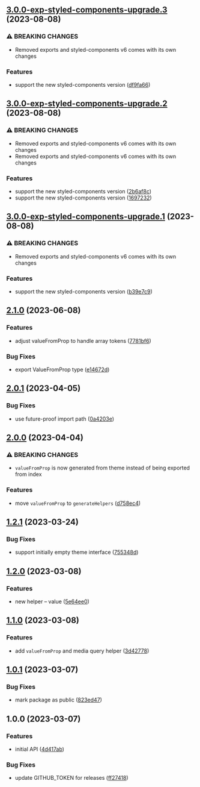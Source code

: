 ## [3.0.0-exp-styled-components-upgrade.3](https://github.com/lokalise/styled/compare/v3.0.0-exp-styled-components-upgrade.2...v3.0.0-exp-styled-components-upgrade.3) (2023-08-08)


### ⚠ BREAKING CHANGES

* Removed exports and styled-components v6 comes with its own changes

### Features

* support the new styled-components version ([df9fa66](https://github.com/lokalise/styled/commit/df9fa669d06fc4bdfa07dc565bb51ef88f55a09f))

## [3.0.0-exp-styled-components-upgrade.2](https://github.com/lokalise/styled/compare/v3.0.0-exp-styled-components-upgrade.1...v3.0.0-exp-styled-components-upgrade.2) (2023-08-08)


### ⚠ BREAKING CHANGES

* Removed exports and styled-components v6 comes with its own changes
* Removed exports and styled-components v6 comes with its own changes

### Features

* support the new styled-components version ([2b6af8c](https://github.com/lokalise/styled/commit/2b6af8cfc12fe9d90bf94a7eee3dafb3a68b61c7))
* support the new styled-components version ([1697232](https://github.com/lokalise/styled/commit/1697232cdeaded579e6c0236cf410cab9ba91b0c))

## [3.0.0-exp-styled-components-upgrade.1](https://github.com/lokalise/styled/compare/v2.1.0...v3.0.0-exp-styled-components-upgrade.1) (2023-08-08)


### ⚠ BREAKING CHANGES

* Removed exports and styled-components v6 comes with its own changes

### Features

* support the new styled-components version ([b39e7c9](https://github.com/lokalise/styled/commit/b39e7c95ce5c991b5a60287ae8c5efded00c634a))

## [2.1.0](https://github.com/lokalise/styled/compare/v2.0.1...v2.1.0) (2023-06-08)

### Features

- adjust valueFromProp to handle array tokens ([7781bf6](https://github.com/lokalise/styled/commit/7781bf6fbe4f94cb74cdf802d13e5d4df283ab64))

### Bug Fixes

- export ValueFromProp type ([e14672d](https://github.com/lokalise/styled/commit/e14672d27325995223b06206143577d0859eee4c))

## [2.0.1](https://github.com/lokalise/styled/compare/v2.0.0...v2.0.1) (2023-04-05)

### Bug Fixes

- use future-proof import path ([0a4203e](https://github.com/lokalise/styled/commit/0a4203e281fa8b159100f114521a6ad3c6d8cc10))

## [2.0.0](https://github.com/lokalise/styled/compare/v1.2.1...v2.0.0) (2023-04-04)

### ⚠ BREAKING CHANGES

- `valueFromProp` is now generated from theme instead of being exported from index

### Features

- move `valueFromProp` to `generateHelpers` ([d758ec4](https://github.com/lokalise/styled/commit/d758ec49458760c182b2f588a284a3369090937e))

## [1.2.1](https://github.com/lokalise/styled/compare/v1.2.0...v1.2.1) (2023-03-24)

### Bug Fixes

- support initially empty theme interface ([755348d](https://github.com/lokalise/styled/commit/755348da6a1c6e1fb586d2b099df6ae8471c7c08))

## [1.2.0](https://github.com/lokalise/styled/compare/v1.1.0...v1.2.0) (2023-03-08)

### Features

- new helper – value ([5e64ee0](https://github.com/lokalise/styled/commit/5e64ee02c19509962848cce8f07c414f65691187))

## [1.1.0](https://github.com/lokalise/styled/compare/v1.0.1...v1.1.0) (2023-03-08)

### Features

- add `valueFromProp` and media query helper ([3d42778](https://github.com/lokalise/styled/commit/3d42778695ca38e06e7bbb04d5ccd8a1d73d7eb0))

## [1.0.1](https://github.com/lokalise/styled/compare/v1.0.0...v1.0.1) (2023-03-07)

### Bug Fixes

- mark package as public ([823ed47](https://github.com/lokalise/styled/commit/823ed47b847711f1fb7c6d1811cff176a010d96a))

## 1.0.0 (2023-03-07)

### Features

- initial API ([4d417ab](https://github.com/lokalise/styled/commit/4d417ab7b419c50a882004b4f8b2067abcdf54e1))

### Bug Fixes

- update GITHUB_TOKEN for releases ([ff27418](https://github.com/lokalise/styled/commit/ff27418914173a945ab49613ae3b8b3d35261180))
